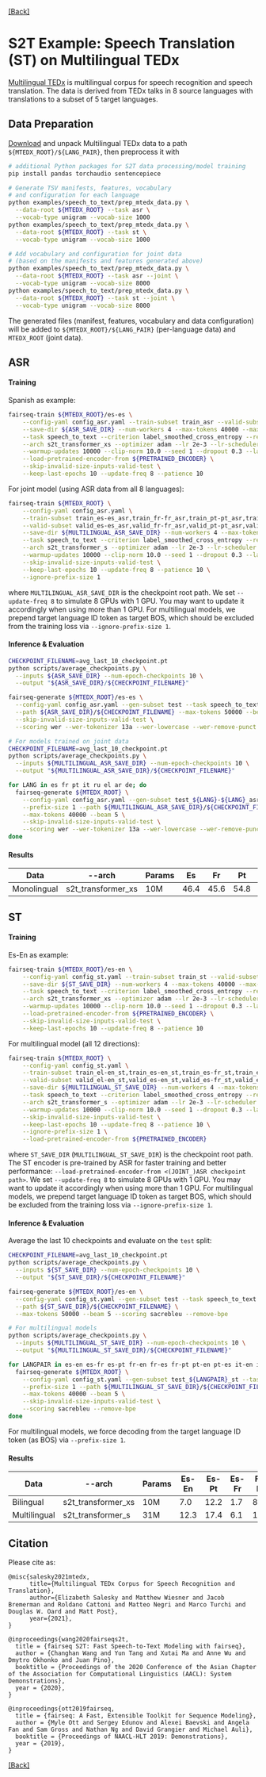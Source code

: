 [[Back]](..)

# S2T Example: Speech Translation (ST) on Multilingual TEDx

[Multilingual TEDx]() is multilingual corpus for speech recognition and 
speech translation. The data is derived from TEDx talks in 8 source languages 
with translations to a subset of 5 target languages. 

## Data Preparation
[Download]() and unpack Multilingual TEDx data to a path
`${MTEDX_ROOT}/${LANG_PAIR}`, then preprocess it with
```bash
# additional Python packages for S2T data processing/model training
pip install pandas torchaudio sentencepiece

# Generate TSV manifests, features, vocabulary
# and configuration for each language
python examples/speech_to_text/prep_mtedx_data.py \
  --data-root ${MTEDX_ROOT} --task asr \
  --vocab-type unigram --vocab-size 1000
python examples/speech_to_text/prep_mtedx_data.py \
  --data-root ${MTEDX_ROOT} --task st \
  --vocab-type unigram --vocab-size 1000

# Add vocabulary and configuration for joint data
# (based on the manifests and features generated above)
python examples/speech_to_text/prep_mtedx_data.py \
  --data-root ${MTEDX_ROOT} --task asr --joint \
  --vocab-type unigram --vocab-size 8000
python examples/speech_to_text/prep_mtedx_data.py \
  --data-root ${MTEDX_ROOT} --task st --joint \
  --vocab-type unigram --vocab-size 8000
```
The generated files (manifest, features, vocabulary and data configuration) will be added to
`${MTEDX_ROOT}/${LANG_PAIR}` (per-language data) and `MTEDX_ROOT` (joint data).


## ASR
#### Training
Spanish as example:
```bash
fairseq-train ${MTEDX_ROOT}/es-es \
    --config-yaml config_asr.yaml --train-subset train_asr --valid-subset valid_asr \
    --save-dir ${ASR_SAVE_DIR} --num-workers 4 --max-tokens 40000 --max-epoch 200 \
    --task speech_to_text --criterion label_smoothed_cross_entropy --report-accuracy \
    --arch s2t_transformer_xs --optimizer adam --lr 2e-3 --lr-scheduler inverse_sqrt \
    --warmup-updates 10000 --clip-norm 10.0 --seed 1 --dropout 0.3 --label-smoothing 0.1 \
    --load-pretrained-encoder-from ${PRETRAINED_ENCODER} \
    --skip-invalid-size-inputs-valid-test \
    --keep-last-epochs 10 --update-freq 8 --patience 10
```
For joint model (using ASR data from all 8 languages):
```bash
fairseq-train ${MTEDX_ROOT} \
    --config-yaml config_asr.yaml \
    --train-subset train_es-es_asr,train_fr-fr_asr,train_pt-pt_asr,train_it-it_asr,train_ru-ru_asr,train_el-el_asr,train_ar-ar_asr,train_de-de_asr \
    --valid-subset valid_es-es_asr,valid_fr-fr_asr,valid_pt-pt_asr,valid_it-it_asr,valid_ru-ru_asr,valid_el-el_asr,valid_ar-ar_asr,valid_de-de_asr \
    --save-dir ${MULTILINGUAL_ASR_SAVE_DIR} --num-workers 4 --max-tokens 40000 --max-epoch 200 \
    --task speech_to_text --criterion label_smoothed_cross_entropy --report-accuracy \
    --arch s2t_transformer_s --optimizer adam --lr 2e-3 --lr-scheduler inverse_sqrt \
    --warmup-updates 10000 --clip-norm 10.0 --seed 1 --dropout 0.3 --label-smoothing 0.1 \
    --skip-invalid-size-inputs-valid-test \
    --keep-last-epochs 10 --update-freq 8 --patience 10 \
    --ignore-prefix-size 1
```
where `MULTILINGUAL_ASR_SAVE_DIR` is the checkpoint root path. We set `--update-freq 8` to simulate 8 GPUs
with 1 GPU. You may want to update it accordingly when using more than 1 GPU.
For multilingual models, we prepend target language ID token as target BOS, which should be excluded from
the training loss via `--ignore-prefix-size 1`.

#### Inference & Evaluation
```bash
CHECKPOINT_FILENAME=avg_last_10_checkpoint.pt
python scripts/average_checkpoints.py \
  --inputs ${ASR_SAVE_DIR} --num-epoch-checkpoints 10 \
  --output "${ASR_SAVE_DIR}/${CHECKPOINT_FILENAME}"

fairseq-generate ${MTEDX_ROOT}/es-es \
  --config-yaml config_asr.yaml --gen-subset test --task speech_to_text \
  --path ${ASR_SAVE_DIR}/${CHECKPOINT_FILENAME} --max-tokens 50000 --beam 5 \
  --skip-invalid-size-inputs-valid-test \
  --scoring wer --wer-tokenizer 13a --wer-lowercase --wer-remove-punct --remove-bpe

# For models trained on joint data
CHECKPOINT_FILENAME=avg_last_10_checkpoint.pt
python scripts/average_checkpoints.py \
  --inputs ${MULTILINGUAL_ASR_SAVE_DIR} --num-epoch-checkpoints 10 \
  --output "${MULTILINGUAL_ASR_SAVE_DIR}/${CHECKPOINT_FILENAME}"

for LANG in es fr pt it ru el ar de; do
  fairseq-generate ${MTEDX_ROOT} \
    --config-yaml config_asr.yaml --gen-subset test_${LANG}-${LANG}_asr --task speech_to_text \
    --prefix-size 1 --path ${MULTILINGUAL_ASR_SAVE_DIR}/${CHECKPOINT_FILENAME} \
    --max-tokens 40000 --beam 5 \
    --skip-invalid-size-inputs-valid-test \
    --scoring wer --wer-tokenizer 13a --wer-lowercase --wer-remove-punct --remove-bpe
done
```
#### Results
| Data         | --arch             | Params |  Es  |  Fr  |  Pt  |  It  |  Ru  |   El  |   Ar  |   De  |
|--------------|--------------------|--------|------|------|------|------|------|-------|-------|-------|
| Monolingual  | s2t_transformer_xs |    10M | 46.4 | 45.6 | 54.8 | 48.0 | 74.7 | 109.5 | 104.4 | 111.1 |


## ST
#### Training
Es-En as example:
```bash
fairseq-train ${MTEDX_ROOT}/es-en \
    --config-yaml config_st.yaml --train-subset train_st --valid-subset valid_st \
    --save-dir ${ST_SAVE_DIR} --num-workers 4 --max-tokens 40000 --max-epoch 200 \
    --task speech_to_text --criterion label_smoothed_cross_entropy --report-accuracy \
    --arch s2t_transformer_xs --optimizer adam --lr 2e-3 --lr-scheduler inverse_sqrt \
    --warmup-updates 10000 --clip-norm 10.0 --seed 1 --dropout 0.3 --label-smoothing 0.1 \
    --load-pretrained-encoder-from ${PRETRAINED_ENCODER} \
    --skip-invalid-size-inputs-valid-test \
    --keep-last-epochs 10 --update-freq 8 --patience 10
```
For multilingual model (all 12 directions):
```bash
fairseq-train ${MTEDX_ROOT} \
    --config-yaml config_st.yaml \
    --train-subset train_el-en_st,train_es-en_st,train_es-fr_st,train_es-it_st,train_es-pt_st,train_fr-en_st,train_fr-es_st,train_fr-pt_st,train_it-en_st,train_it-es_st,train_pt-en_st,train_pt-es_st,train_ru-en_st \
    --valid-subset valid_el-en_st,valid_es-en_st,valid_es-fr_st,valid_es-it_st,valid_es-pt_st,valid_fr-en_st,valid_fr-es_st,valid_fr-pt_st,valid_it-en_st,valid_it-es_st,valid_pt-en_st,valid_pt-es_st,valid_ru-en_st \
    --save-dir ${MULTILINGUAL_ST_SAVE_DIR} --num-workers 4 --max-tokens 40000 --max-epoch 200 \
    --task speech_to_text --criterion label_smoothed_cross_entropy --report-accuracy \
    --arch s2t_transformer_s --optimizer adam --lr 2e-3 --lr-scheduler inverse_sqrt \
    --warmup-updates 10000 --clip-norm 10.0 --seed 1 --dropout 0.3 --label-smoothing 0.1 \
    --skip-invalid-size-inputs-valid-test \
    --keep-last-epochs 10 --update-freq 8 --patience 10 \
    --ignore-prefix-size 1 \
    --load-pretrained-encoder-from ${PRETRAINED_ENCODER}
```
where `ST_SAVE_DIR` (`MULTILINGUAL_ST_SAVE_DIR`) is the checkpoint root path. The ST encoder is pre-trained by ASR
for faster training and better performance: `--load-pretrained-encoder-from <(JOINT_)ASR checkpoint path>`. We set
`--update-freq 8` to simulate 8 GPUs with 1 GPU. You may want to update it accordingly when using more than 1 GPU.
For multilingual models, we prepend target language ID token as target BOS, which should be excluded from
the training loss via `--ignore-prefix-size 1`.

#### Inference & Evaluation
Average the last 10 checkpoints and evaluate on the `test` split:
```bash
CHECKPOINT_FILENAME=avg_last_10_checkpoint.pt
python scripts/average_checkpoints.py \
  --inputs ${ST_SAVE_DIR} --num-epoch-checkpoints 10 \
  --output "${ST_SAVE_DIR}/${CHECKPOINT_FILENAME}"

fairseq-generate ${MTEDX_ROOT}/es-en \
  --config-yaml config_st.yaml --gen-subset test --task speech_to_text \
  --path ${ST_SAVE_DIR}/${CHECKPOINT_FILENAME} \
  --max-tokens 50000 --beam 5 --scoring sacrebleu --remove-bpe

# For multilingual models
python scripts/average_checkpoints.py \
  --inputs ${MULTILINGUAL_ST_SAVE_DIR} --num-epoch-checkpoints 10 \
  --output "${MULTILINGUAL_ST_SAVE_DIR}/${CHECKPOINT_FILENAME}"

for LANGPAIR in es-en es-fr es-pt fr-en fr-es fr-pt pt-en pt-es it-en it-es ru-en el-en; do
  fairseq-generate ${MTEDX_ROOT} \
    --config-yaml config_st.yaml --gen-subset test_${LANGPAIR}_st --task speech_to_text \
    --prefix-size 1 --path ${MULTILINGUAL_ST_SAVE_DIR}/${CHECKPOINT_FILENAME} \
    --max-tokens 40000 --beam 5 \
    --skip-invalid-size-inputs-valid-test \
    --scoring sacrebleu --remove-bpe
done
```
For multilingual models, we force decoding from the target language ID token (as BOS) via `--prefix-size 1`.

#### Results
| Data         | --arch          | Params | Es-En | Es-Pt | Es-Fr | Fr-En | Fr-Es | Fr-Pt | Pt-En | Pt-Es | It-En | It-Es | Ru-En | El-En |
|--------------|--------------------|-----|-------|-------|-------|-------|-------|-------|-------|-------|-------|-------|-------|-------|
| Bilingual    | s2t_transformer_xs | 10M |  7.0  |  12.2 |  1.7  |  8.9  |  10.6 |  7.9  |  8.1  |  8.7  |   6.4 |  1.0  |  0.7  |  0.6  |
| Multilingual | s2t_transformer_s  | 31M |  12.3 |  17.4 |   6.1 |  12.0 |  13.6 |  13.2 |  12.0 |  13.7 |  10.7 |  13.1 |  0.6  |  0.8  |


## Citation
Please cite as:
```
@misc{salesky2021mtedx,
      title={Multilingual TEDx Corpus for Speech Recognition and Translation},
      author={Elizabeth Salesky and Matthew Wiesner and Jacob Bremerman and Roldano Cattoni and Matteo Negri and Marco Turchi and Douglas W. Oard and Matt Post},
      year={2021},
}

@inproceedings{wang2020fairseqs2t,
  title = {fairseq S2T: Fast Speech-to-Text Modeling with fairseq},
  author = {Changhan Wang and Yun Tang and Xutai Ma and Anne Wu and Dmytro Okhonko and Juan Pino},
  booktitle = {Proceedings of the 2020 Conference of the Asian Chapter of the Association for Computational Linguistics (AACL): System Demonstrations},
  year = {2020},
}

@inproceedings{ott2019fairseq,
  title = {fairseq: A Fast, Extensible Toolkit for Sequence Modeling},
  author = {Myle Ott and Sergey Edunov and Alexei Baevski and Angela Fan and Sam Gross and Nathan Ng and David Grangier and Michael Auli},
  booktitle = {Proceedings of NAACL-HLT 2019: Demonstrations},
  year = {2019},
}
```

[[Back]](..)
